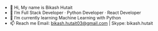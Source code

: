 - 👋 Hi, My name is Bikash Hutait
- 👀 I’m Full Stack Developer · Python Developer · React Developer
- 🌱 I’m currently learning Machine Learning with Python
- 📫 Reach me Email: bikash.hutait03@gmail.com  | Skype: bikash.hutait

<!---
bikash-hutait/bikash-hutait is a ✨ special ✨ repository because its `README.md` (this file) appears on your GitHub profile.
You can click the Preview link to take a look at your changes.
--->
